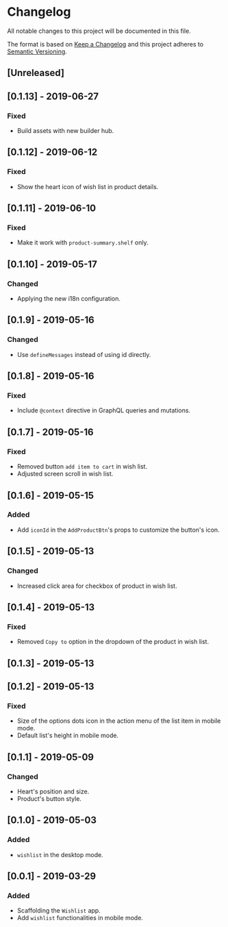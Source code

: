 # Changelog

 All notable changes to this project will be documented in this file.

 The format is based on [Keep a Changelog](http://keepachangelog.com/en/1.0.0/)
 and this project adheres to [Semantic Versioning](http://semver.org/spec/v2.0.0.html).

## [Unreleased]

## [0.1.13] - 2019-06-27

### Fixed
- Build assets with new builder hub.

## [0.1.12] - 2019-06-12
### Fixed
- Show the heart icon of wish list in product details.

## [0.1.11] - 2019-06-10

### Fixed

- Make it work with `product-summary.shelf` only.

## [0.1.10] - 2019-05-17
### Changed
- Applying the new i18n configuration.

## [0.1.9] - 2019-05-16
### Changed
- Use `defineMessages` instead of using id directly.

## [0.1.8] - 2019-05-16
### Fixed
- Include `@context` directive in GraphQL queries and mutations.

## [0.1.7] - 2019-05-16
### Fixed
- Removed button `add item to cart` in wish list.
- Adjusted screen scroll in wish list.

## [0.1.6] - 2019-05-15
### Added
- Add `iconId` in the `AddProductBtn`'s props to customize the button's icon.

## [0.1.5] - 2019-05-13
### Changed
- Increased click area for checkbox of product in wish list.

## [0.1.4] - 2019-05-13
### Fixed
- Removed `Copy to` option in the dropdown of the product in wish list.

## [0.1.3] - 2019-05-13

## [0.1.2] - 2019-05-13
### Fixed
- Size of the options dots icon in the action menu of the list item in mobile mode.
- Default list's height in mobile mode.

## [0.1.1] - 2019-05-09
### Changed
- Heart's position and size.
- Product's button style.

## [0.1.0] - 2019-05-03
### Added
- `wishlist` in the desktop mode.

## [0.0.1] - 2019-03-29
### Added
- Scaffolding the `Wishlist` app.
- Add `wishlist` functionalities in mobile mode.
